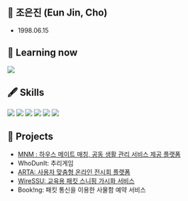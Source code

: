 ## 👋 조은진 (Eun Jin, Cho)
- 1998.06.15


## 🌱 Learning now
<img src = "https://img.shields.io/badge/Unity-blueviolet?style=flat-square&logo=UNITY&logoColor=white"/></a>


## 🖋️ Skills
<img src = "https://img.shields.io/badge/C-00599C?style=flat-square&logo=C&logoColor=white"/></a>
<img src = "https://img.shields.io/badge/C++-orange?style=flat-square&logo=C%2B%2B&logoColor=white"/></a>
<img src = "https://img.shields.io/badge/CSS3-brightgreen?style=flat-square&logo=CSS3&logoColor=white"/></a>
<img src = "https://img.shields.io/badge/HTML5-lightgrey?style=flat-square&logo=HTML5&logoColor=white"/></a>
<img src = "https://img.shields.io/badge/JavaScript-ff69b4?style=flat-square&logo=JAVASCRIPT&logoColor=white"/></a>
<img src = "https://img.shields.io/badge/Java-important?style=flat-square&logo=JAVA&logoColor=white"/></a>


## 📕 Projects
- [MNM : 하우스 메이트 매칭, 공동 생활 관리 서비스 제공 플랫폼](https://github.com/MeetNMate)
- WhoDunIt: 추리게임
- [ARTA: 사용자 맞춤형 온라인 전시회 플랫폼](https://github.com/eunn-jin/project-arta-django)
- [WireSSU: 교육용 패킷 스니핑 가시화 서비스](https://github.com/eunn-jin/Project-WireSSU-java)
- Book!ng: 패킷 통신을 이용한 사물함 예약 서비스

<!--
**eunn-jin/eunn-jin** is a ✨ _special_ ✨ repository because its `README.md` (this file) appears on your GitHub profile.

Here are some ideas to get you started:

- 🔭 I’m currently working on ...
- 🌱 I’m currently learning ...
- 👯 I’m looking to collaborate on ...
- 🤔 I’m looking for help with ...
- 💬 Ask me about ...
- 📫 How to reach me: ...
- 😄 Pronouns: ...
- ⚡ Fun fact: ...
-->
